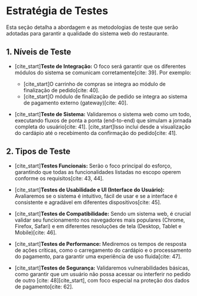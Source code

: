 # Estratégia de Testes

Esta seção detalha a abordagem e as metodologias de teste que serão adotadas para garantir a qualidade do sistema web do restaurante.

## 1. Níveis de Teste

- [cite_start]**Teste de Integração:** O foco será garantir que os diferentes módulos do sistema se comunicam corretamente[cite: 39]. Por exemplo:
  - [cite_start]O carrinho de compras se integra ao módulo de finalização de pedido[cite: 40].
  - [cite_start]O módulo de finalização de pedido se integra ao sistema de pagamento externo (gateway)[cite: 40].

- [cite_start]**Teste de Sistema:** Validaremos o sistema web como um todo, executando fluxos de ponta a ponta (end-to-end) que simulam a jornada completa do usuário[cite: 41]. [cite_start]Isso inclui desde a visualização do cardápio até o recebimento da confirmação do pedido[cite: 41].

## 2. Tipos de Teste

- [cite_start]**Testes Funcionais:** Serão o foco principal do esforço, garantindo que todas as funcionalidades listadas no escopo operem conforme os requisitos[cite: 43, 44].

- [cite_start]**Testes de Usabilidade e UI (Interface do Usuário):** Avaliaremos se o sistema é intuitivo, fácil de usar e se a interface é consistente e agradável em diferentes dispositivos[cite: 45].

- [cite_start]**Testes de Compatibilidade:** Sendo um sistema web, é crucial validar seu funcionamento nos navegadores mais populares (Chrome, Firefox, Safari) e em diferentes resoluções de tela (Desktop, Tablet e Mobile)[cite: 46].

- [cite_start]**Testes de Performance:** Mediremos os tempos de resposta de ações críticas, como o carregamento do cardápio e o processamento do pagamento, para garantir uma experiência de uso fluida[cite: 47].

- [cite_start]**Testes de Segurança:** Validaremos vulnerabilidades básicas, como garantir que um usuário não possa acessar ou interferir no pedido de outro [cite: 48][cite_start], com foco especial na proteção dos dados de pagamento[cite: 62].